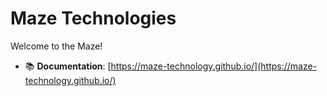 # Maze Technologies

Welcome to the Maze!

- 📚 **Documentation**: [https://maze-technology.github.io/](https://maze-technology.github.io/)

